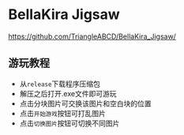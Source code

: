 # BellaKira Jigsaw

https://github.com/TriangleABCD/BellaKira_Jigsaw/

## 游玩教程

- 从`release`下载程序压缩包
- 解压之后打开.exe文件即可游玩
- 点击分块图片可交换该图片和空白块的位置
- 点击`开始游戏`按钮可打乱图片
- 点击`切换图片`按钮可切换不同图片


